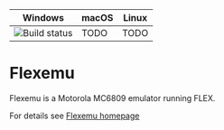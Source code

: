 | Windows | macOS | Linux |
|---------|-------|-------|
| ![Build status](https://ci.appveyor.com/api/projects/status/github/aladur/flexemu?svg=true) | TODO | TODO |

# Flexemu

Flexemu is a Motorola MC6809 emulator running FLEX.

For details see [Flexemu homepage](http://flexemu.neocities.org)

